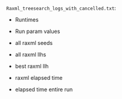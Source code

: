 `Raxml_treesearch_logs_with_cancelled.txt`: 

- Runtimes 

- Run param values

- all raxml seeds

- all raxml llhs

- best raxml llh

- raxml elapsed time

- elapsed time entire run

  

